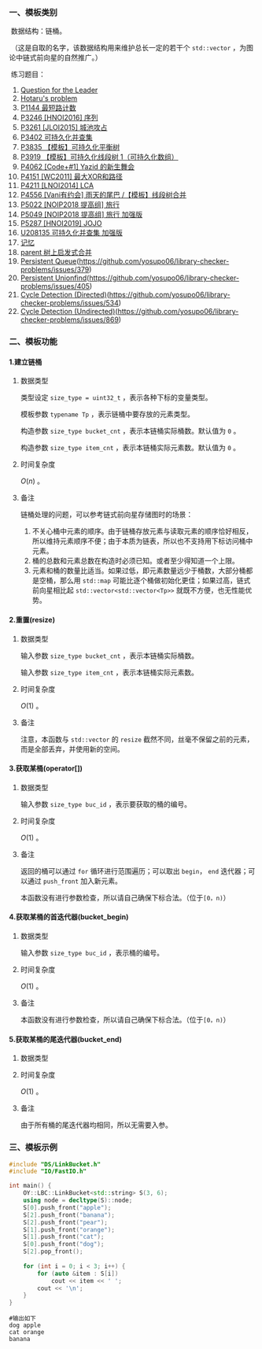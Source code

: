 ### 一、模板类别

​	数据结构：链桶。

​	（这是自取的名字，该数据结构用来维护总长一定的若干个 `std::vector` ，为图论中链式前向星的自然推广。）

​	练习题目：

1. [Question for the Leader](https://acm.hdu.edu.cn/showproblem.php?pid=5329)
2. [Hotaru's problem](https://acm.hdu.edu.cn/showproblem.php?pid=5371)
3. [P1144 最短路计数](https://www.luogu.com.cn/problem/P1144)
4. [P3246 [HNOI2016] 序列](https://www.luogu.com.cn/problem/P3246)
5. [P3261 [JLOI2015] 城池攻占](https://www.luogu.com.cn/problem/P3261)
6. [P3402 可持久化并查集](https://www.luogu.com.cn/problem/P3402)
7. [P3835 【模板】可持久化平衡树](https://www.luogu.com.cn/problem/P3835)
8. [P3919 【模板】可持久化线段树 1（可持久化数组）](https://www.luogu.com.cn/problem/P3919)
9. [P4062 [Code+#1] Yazid 的新生舞会](https://www.luogu.com.cn/problem/P4062)
10. [P4151 [WC2011] 最大XOR和路径](https://www.luogu.com.cn/problem/P4151)
11. [P4211 [LNOI2014] LCA](https://www.luogu.com.cn/problem/P4211)
12. [P4556 [Vani有约会] 雨天的尾巴 /【模板】线段树合并](https://www.luogu.com.cn/problem/P4556)
13. [P5022 [NOIP2018 提高组] 旅行](https://www.luogu.com.cn/problem/P5022)
14. [P5049 [NOIP2018 提高组] 旅行 加强版](https://www.luogu.com.cn/problem/P5049)
15. [P5287 [HNOI2019] JOJO](https://www.luogu.com.cn/problem/P5287)
16. [U208135 可持久化并查集 加强版](https://www.luogu.com.cn/problem/U208135)
17. [记忆](https://ac.nowcoder.com/acm/problem/274793)
18. [parent 树上启发式合并](https://ac.nowcoder.com/acm/problem/274852)
19. [Persistent Queue](https://judge.yosupo.jp/problem/persistent_queue)(https://github.com/yosupo06/library-checker-problems/issues/379)
20. [Persistent Unionfind](https://judge.yosupo.jp/problem/persistent_unionfind)(https://github.com/yosupo06/library-checker-problems/issues/405)
21. [Cycle Detection (Directed)](https://judge.yosupo.jp/problem/cycle_detection)(https://github.com/yosupo06/library-checker-problems/issues/534)
22. [Cycle Detection (Undirected)](https://judge.yosupo.jp/problem/cycle_detection_undirected)(https://github.com/yosupo06/library-checker-problems/issues/869)




### 二、模板功能

#### 1.建立链桶

1. 数据类型

   类型设定 `size_type = uint32_t` ，表示各种下标的变量类型。

   模板参数 `typename Tp` ，表示链桶中要存放的元素类型。

   构造参数 `size_type bucket_cnt` ，表示本链桶实际桶数。默认值为 `0` 。

   构造参数 `size_type item_cnt` ，表示本链桶实际元素数。默认值为 `0` 。

2. 时间复杂度

   $O(n)$ 。

3. 备注

   链桶处理的问题，可以参考链式前向星存储图时的场景：

   1. 不关心桶中元素的顺序。由于链桶存放元素与读取元素的顺序恰好相反，所以维持元素顺序不便；由于本质为链表，所以也不支持用下标访问桶中元素。
   2. 桶的总数和元素总数在构造时必须已知。或者至少得知道一个上限。
   3. 元素和桶的数量比适当。如果过低，即元素数量远少于桶数，大部分桶都是空桶，那么用 `std::map` 可能比逐个桶做初始化更佳；如果过高，链式前向星相比起 `std::vector<std::vector<Tp>>` 就既不方便，也无性能优势。

#### 2.重置(resize)

1. 数据类型

   输入参数 `size_type bucket_cnt` ，表示本链桶实际桶数。

   输入参数 `size_type item_cnt` ，表示本链桶实际元素数。

2. 时间复杂度

   $O(1)$ 。

3. 备注

   注意，本函数与 `std::vector` 的 `resize` 截然不同，丝毫不保留之前的元素，而是全部丢弃，并使用新的空间。

#### 3.获取某桶(operator[])

1. 数据类型

   输入参数 `size_type buc_id` ，表示要获取的桶的编号。

2. 时间复杂度

   $O(1)$ 。

3. 备注

   返回的桶可以通过 `for` 循环进行范围遍历；可以取出 `begin`， `end` 迭代器；可以通过 `push_front` 加入新元素。
   
   本函数没有进行参数检查，所以请自己确保下标合法。（位于`[0，n)`）

#### 4.获取某桶的首迭代器(bucket_begin)

1. 数据类型

   输入参数 `size_type buc_id` ，表示桶的编号。

2. 时间复杂度

   $O(1)$ 。

3. 备注

   本函数没有进行参数检查，所以请自己确保下标合法。（位于`[0，n)`）

#### 5.获取某桶的尾迭代器(bucket_end)

1. 数据类型

2. 时间复杂度

   $O(1)$ 。

3. 备注

   由于所有桶的尾迭代器均相同，所以无需要入参。

### 三、模板示例

```c++
#include "DS/LinkBucket.h"
#include "IO/FastIO.h"

int main() {
    OY::LBC::LinkBucket<std::string> S(3, 6);
    using node = decltype(S)::node;
    S[0].push_front("apple");
    S[2].push_front("banana");
    S[2].push_front("pear");
    S[1].push_front("orange");
    S[1].push_front("cat");
    S[0].push_front("dog");
    S[2].pop_front();
    
    for (int i = 0; i < 3; i++) {
        for (auto &item : S[i])
            cout << item << ' ';
        cout << '\n';
    }
}
```

```
#输出如下
dog apple 
cat orange 
banana 

```

